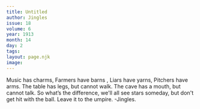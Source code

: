 ```yaml
---
title: Untitled
author: Jingles
issue: 18
volume: 6
year: 1913
month: 14
day: 2
tags:
layout: page.njk
image:
---
```

 Music has charms, Farmers have barns , Liars have yarns, Pitchers have arms.   The table has legs, but cannot walk. The cave has a mouth, but cannot talk.   So what’s the difference, we'll all see stars someday, but don't get hit with the ball. Leave it to the umpire.   -Jingles.   

